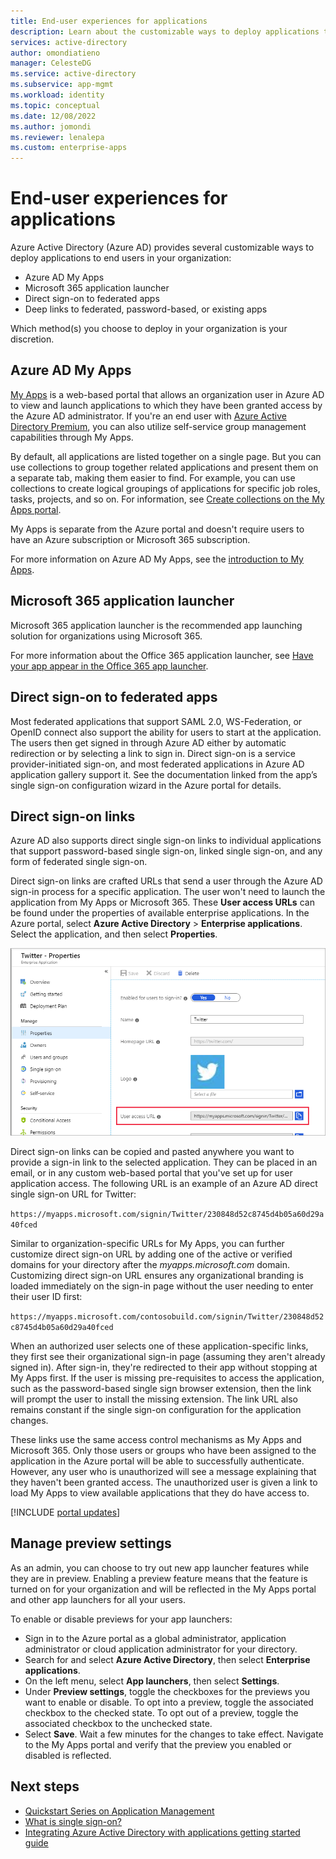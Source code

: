 ```yaml
---
title: End-user experiences for applications
description: Learn about the customizable ways to deploy applications to end users in your organization with Azure Active Directory (Azure AD)
services: active-directory
author: omondiatieno
manager: CelesteDG
ms.service: active-directory
ms.subservice: app-mgmt
ms.workload: identity
ms.topic: conceptual
ms.date: 12/08/2022
ms.author: jomondi
ms.reviewer: lenalepa
ms.custom: enterprise-apps
---
```


# End-user experiences for applications

Azure Active Directory (Azure AD) provides several customizable ways to deploy applications to end users in your organization:

- Azure AD My Apps
- Microsoft 365 application launcher
- Direct sign-on to federated apps
- Deep links to federated, password-based, or existing apps

Which method(s) you choose to deploy in your organization is your discretion.

## Azure AD My Apps

[My Apps](https://myapps.microsoft.com) is a web-based portal that allows an organization user in Azure AD to view and launch applications to which they have been granted access by the Azure AD administrator. If you're an end user with [Azure Active Directory Premium](https://www.microsoft.com/security/business/identity-access-management/azure-ad-pricing), you can also utilize self-service group management capabilities through My Apps.

By default, all applications are listed together on a single page. But you can use collections to group together related applications and present them on a separate tab, making them easier to find. For example, you can use collections to create logical groupings of applications for specific job roles, tasks, projects, and so on. For information, see [Create collections on the My Apps portal](access-panel-collections.md).

My Apps is separate from the Azure portal and doesn't require users to have an Azure subscription or Microsoft 365 subscription.

For more information on Azure AD My Apps, see the [introduction to My Apps](https://support.microsoft.com/account-billing/sign-in-and-start-apps-from-the-my-apps-portal-2f3b1bae-0e5a-4a86-a33e-876fbd2a4510).

## Microsoft 365 application launcher

Microsoft 365 application launcher is the recommended app launching solution for organizations using Microsoft 365.

For more information about the Office 365 application launcher, see [Have your app appear in the Office 365 app launcher](/previous-versions/office/office-365-api/).

## Direct sign-on to federated apps

Most federated applications that support SAML 2.0, WS-Federation, or OpenID connect also support the ability for users to start at the application. The users then get signed in through Azure AD either by automatic redirection or by selecting a link to sign in. Direct sign-on is a service provider-initiated sign-on, and most federated applications in Azure AD application gallery support it. See the documentation linked from the app’s single sign-on configuration wizard in the Azure portal for details.

## Direct sign-on links

Azure AD also supports direct single sign-on links to individual applications that support password-based single sign-on, linked single sign-on, and any form of federated single sign-on.

Direct sign-on links are crafted URLs that send a user through the Azure AD sign-in process for a specific application. The user won't need to launch the application from My Apps or Microsoft 365. These **User access URLs** can be found under the properties of available enterprise applications. In the Azure portal, select **Azure Active Directory** > **Enterprise applications**. Select the application, and then select **Properties**.

![Example of the User access URL in Twitter properties](media/end-user-experiences/direct-sign-on-link.png)

Direct sign-on links can be copied and pasted anywhere you want to provide a sign-in link to the selected application. They can be placed in an email, or in any custom web-based portal that you've set up for user application access. The following URL is an example of an Azure AD direct single sign-on URL for Twitter:

`https://myapps.microsoft.com/signin/Twitter/230848d52c8745d4b05a60d29a40fced`

Similar to organization-specific URLs for My Apps, you can further customize direct sign-on URL by adding one of the active or verified domains for your directory after the *myapps.microsoft.com* domain. Customizing direct sign-on URL ensures any organizational branding is loaded immediately on the sign-in page without the user needing to enter their user ID first:

`https://myapps.microsoft.com/contosobuild.com/signin/Twitter/230848d52c8745d4b05a60d29a40fced`

When an authorized user selects one of these application-specific links, they first see their organizational sign-in page (assuming they aren't already signed in). After sign-in, they're redirected to their app without stopping at My Apps first. If the user is missing pre-requisites to access the application, such as the password-based single sign browser extension, then the link will prompt the user to install the missing extension. The link URL also remains constant if the single sign-on configuration for the application changes.

These links use the same access control mechanisms as My Apps and Microsoft 365. Only those users or groups who have been assigned to the application in the Azure portal will be able to successfully authenticate. However, any user who is unauthorized will see a message explaining that they haven't been granted access. The unauthorized user is given a link to load My Apps to view available applications that they do have access to.

[!INCLUDE [portal updates](../includes/portal-update.md)]

## Manage preview settings

As an admin, you can choose to try out new app launcher features while they are in preview. Enabling a preview feature means that the feature is turned on for your organization and will be reflected in the My Apps portal and other app launchers for all your users.

To enable or disable previews for your app launchers:

- Sign in to the Azure portal as a global administrator, application administrator or cloud application administrator for your directory.
- Search for and select **Azure Active Directory**, then select **Enterprise applications**.
- On the left menu, select **App launchers**, then select **Settings**.
- Under **Preview settings**, toggle the checkboxes for the previews you want to enable or disable. To opt into a preview, toggle the associated checkbox to the checked state. To opt out of a preview, toggle the associated checkbox to the unchecked state.
- Select **Save**. Wait a few minutes for the changes to take effect.
Navigate to the My Apps portal and verify that the preview you enabled or disabled is reflected.

## Next steps

* [Quickstart Series on Application Management](view-applications-portal.md)
* [What is single sign-on?](what-is-single-sign-on.md)
* [Integrating Azure Active Directory with applications getting started guide](plan-an-application-integration.md)
